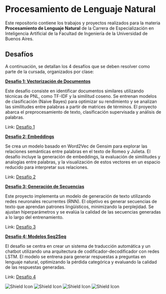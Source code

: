 # Procesamiento de Lenguaje Natural

Este repositorio contiene los trabajos y proyectos realizados para la materia **Procesamiento de Lenguaje Natural** de la Carrera de Especialización en Inteligencia Artificial de la Facultad de Ingeniería de la Universidad de Buenos Aires.

## Desafíos

A continuación, se detallan los 4 desafíos que se deben resolver como parte de la cursada, organizados por clase:

[**Desafío 1: Vectorización de Documentos**](https://github.com/jpablohagata/CEIA-NLP/blob/master/Desafio_1.ipynb)

Este desafío consiste en identificar documentos similares utilizando técnicas de PNL, como TF-IDF y la similitud coseno. Se entrenan modelos de clasificación (Naive Bayes) para optimizar su rendimiento y se analizan las similitudes entre palabras a partir de matrices de términos. El proyecto abarca el preprocesamiento de texto, clasificación supervisada y análisis de palabras.

Link: [Desafío 1](https://github.com/jpablohagata/CEIA-NLP/blob/master/Desafio_1.ipynb)

[**Desafío 2: Embeddings**](https://github.com/jpablohagata/CEIA-NLP/blob/master/Desafio_2.ipynb)

Se crea un modelo basado en Word2Vec de Gensim para explorar las relaciones semánticas entre palabras en el texto de Romeo y Julieta. El desafío incluye la generación de embeddings, la evaluación de similitudes y analogías entre palabras, y la visualización de estos vectores en un espacio reducido para interpretar sus relaciones.

Link: [Desafío 2](https://github.com/jpablohagata/CEIA-NLP/blob/master/Desafio_2.ipynb)

[**Desafío 3: Generación de Secuencias**](https://github.com/jpablohagata/CEIA-NLP/blob/master/Desafio_3.ipynb)

Este proyecto implementa un modelo de generación de texto utilizando redes neuronales recurrentes (RNN). El objetivo es generar secuencias de texto que aprendan patrones lingüísticos, minimizando la perplejidad. Se ajustan hiperparámetros y se evalúa la calidad de las secuencias generadas a lo largo del entrenamiento.

Link: [Desafío 3](https://github.com/jpablohagata/CEIA-NLP/blob/master/Desafio_3.ipynb)

[**Desafío 4: Modelos Seq2Seq**](https://github.com/jpablohagata/CEIA-NLP/blob/master/Desafio_4.ipynb)

El desafío se centra en crear un sistema de traducción automática y un chatbot utilizando una arquitectura de codificador-decodificador con redes LSTM. El modelo se entrena para generar respuestas a preguntas en lenguaje natural, optimizando la pérdida categórica y evaluando la calidad de las respuestas generadas.

Link: [Desafío 4](https://github.com/jpablohagata/CEIA-NLP/blob/master/Desafio_4.ipynb)

![Shield Icon](https://img.shields.io/badge/Python-FFD43B?style=for-the-badge&logo=python&logoColor=blue) ![Shield Icon](https://img.shields.io/badge/Jupyter-F37626.svg?&style=for-the-badge&logo=Jupyter&logoColor=white) ![Shield Icon](https://img.shields.io/badge/TensorFlow-FF6F00?style=for-the-badge&logo=tensorflow&logoColor=white) ![Shield Icon](https://img.shields.io/badge/Keras-FF0000?style=for-the-badge&logo=keras&logoColor=white)
